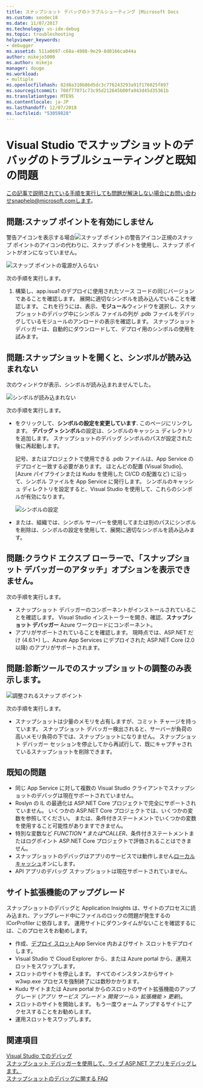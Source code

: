 ```yaml
---
title: スナップショット デバッグのトラブルシューティング |Microsoft Docs
ms.custom: seodec18
ms.date: 11/07/2017
ms.technology: vs-ide-debug
ms.topic: troubleshooting
helpviewer_keywords:
- debugger
ms.assetid: 511a0697-c68a-4988-9e29-8d0166ca044a
author: mikejo5000
ms.author: mikejo
manager: douge
ms.workload:
- multiple
ms.openlocfilehash: 82d8a310b86d5dc3c776243293a91f176025f897
ms.sourcegitcommit: 708f77071c73c95d212645b00fa943d45d35361b
ms.translationtype: MTE95
ms.contentlocale: ja-JP
ms.lasthandoff: 12/07/2018
ms.locfileid: "53059828"
---
```

# <a name="troubleshooting-and-known-issues-for-snapshot-debugging-in-visual-studio"></a>Visual Studio でスナップショットのデバッグのトラブルシューティングと既知の問題

この記事で説明されている手順を実行しても問題が解決しない場合にお問い合わせsnaphelp@microsoft.comします。

## <a name="issue-snappoint-does-not-turn-on"></a>問題:スナップ ポイントを有効にしません

警告アイコンを表示する場合![スナップ ポイントの警告アイコン](../debugger/media/snapshot-troubleshooting-snappoint-warning-icon.png "スナップ ポイントの警告アイコン")正規のスナップ ポイントのアイコンの代わりに、スナップ ポイントを使用し、スナップ ポイントがオンになっていません。

![スナップ ポイントの電源が入らない](../debugger/media/snapshot-troubleshooting-dont-turn-on.png "スナップ ポイントを有効にしません")

次の手順を実行します。

1. 構築し、app.isua1 のデプロイに使用されたソース コードの同じバージョンであることを確認します。 展開に適切なシンボルを読み込んでいることを確認します。 これを行うには、表示、**モジュール**ウィンドウを選択し、スナップショットのデバッグ中にシンボル ファイルの列が .pdb ファイルをデバッグしているモジュールのアンロードの表示を確認します。 スナップショット デバッガーは、自動的にダウンロードして、デプロイ用のシンボルの使用を試みます。

## <a name="issue-symbols-do-not-load-when-i-open-a-snapshot"></a>問題:スナップショットを開くと、シンボルが読み込まれない

次のウィンドウが表示、シンボルが読み込まれませんでした。

![シンボルが読み込まれない](../debugger/media/snapshot-troubleshooting-symbols-wont-load.png "シンボルが読み込まれない")

次の手順を実行します。

- をクリックして、**シンボルの設定を変更しています.** このページにリンクします。 **デバッグ > シンボル**の設定は、シンボルのキャッシュ ディレクトリを追加します。 スナップショットのデバッグ シンボルのパスが設定された後に再起動します。

   記号、またはプロジェクトで使用できる .pdb ファイルは、App Service のデプロイと一致する必要があります。 ほとんどの配置 (Visual Studio]、[Azure パイプラインまたは Kudu を使用した CI/CD の配置など) に沿って、シンボル ファイルを App Service に発行します。 シンボルのキャッシュ ディレクトリを設定すると、Visual Studio を使用して、これらのシンボルが有効になります。

   ![シンボルの設定](../debugger/media/snapshot-troubleshooting-symbol-settings.png "シンボルの設定")

- または、組織では、シンボル サーバーを使用してまたは別のパスにシンボルを削除は、シンボルの設定を使用して、展開に適切なシンボルを読み込みます。

## <a name="issue-i-cannot-see-the-attach-snapshot-debugger-option-in-the-cloud-explorer"></a>問題:クラウド エクスプ ローラーで、「スナップショット デバッガーのアタッチ」オプションを表示できません。

次の手順を実行します。

- スナップショット デバッガーのコンポーネントがインストールされていることを確認します。 Visual Studio インストーラーを開き、確認、**スナップショット デバッガー** Azure ワークロードにコンポーネント。
- アプリがサポートされていることを確認します。 現時点では、ASP.NET だけ (4.6.1+) し、Azure App Services にデプロイされた ASP.NET Core (2.0 以降) のアプリがサポートされます。

## <a name="issue-i-only-see-throttled-snapshots-in-the-diagnostic-tools"></a>問題:診断ツールでのスナップショットの調整のみ表示します。

![調整されるスナップ ポイント](../debugger/media/snapshot-troubleshooting-throttled-snapshots.png "スナップ ポイントのスロットル")

次の手順を実行します。

- スナップショットは少量のメモリを占有しますが、コミット チャージを持っています。 スナップショット デバッガー検出されると、サーバーが負荷の高いメモリ負荷の下では、スナップショットになりません。 スナップショット デバッガー セッションを停止してから再試行して、既にキャプチャされているスナップショットを削除できます。

## <a name="known-issues"></a>既知の問題

- 同じ App Service に対して複数の Visual Studio クライアントでスナップショットのデバッグは現在サポートされていません。
- Roslyn の IL の最適化は ASP.NET Core プロジェクトで完全にサポートされていません。 いくつかの ASP.NET Core プロジェクトでは、いくつかの変数を参照してください。 または、条件付きステートメントでいくつかの変数を使用すること可能性がありますできません。 
- 特別な変数など *$FUNCTION*または *$CALLER*、条件付きステートメントまたはログポイント ASP.NET Core プロジェクトで評価されることはできません。
- スナップショットのデバッグはアプリのサービスでは動作しません[ローカル キャッシュ](/azure/app-service/app-service-local-cache)オンにします。
- API アプリのデバッグ スナップショットは現在サポートされていません。

## <a name="site-extension-upgrade"></a>サイト拡張機能のアップグレード

スナップショットのデバッグと Application Insights は、サイトのプロセスに読み込まれ、アップグレード中にファイルのロックの問題が発生するの ICorProfiler に依存します。 運用サイトにダウンタイムがないことを確認するには、このプロセスをお勧めします。

- 作成、[デプロイ スロット](/azure/app-service/web-sites-staged-publishing)App Service 内およびサイト スロットをデプロイします。
- Visual Studio で Cloud Explorer から、または Azure portal から、運用スロットをスワップします。
- スロットのサイトを停止します。 すべてのインスタンスからサイト w3wp.exe プロセスを強制終了には数秒かかります。
- Kudu サイトまたは Azure portal からのスロットのサイト拡張機能のアップグレード (*アプリ サービス ブレード > 開発ツール > 拡張機能 > 更新*)。
- スロットのサイトを開始します。 もう一度ウォーム アップするサイトにアクセスすることをお勧めします。
- 運用スロットをスワップします。

## <a name="see-also"></a>関連項目

[Visual Studio でのデバッグ](../debugger/index.md)  
[スナップショット デバッガーを使用して、ライブ ASP.NET アプリをデバッグします。](../debugger/debug-live-azure-applications.md)  
[スナップショットのデバッグに関する FAQ](../debugger/debug-live-azure-apps-faq.md)  
